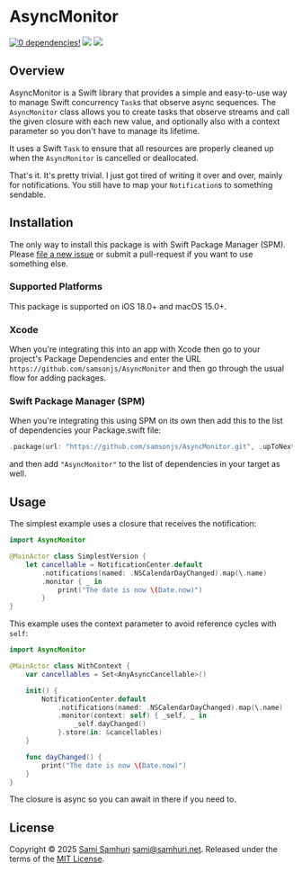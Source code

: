 # AsyncMonitor

[![0 dependencies!](https://0dependencies.dev/0dependencies.svg)](https://0dependencies.dev)
[![](https://img.shields.io/endpoint?url=https%3A%2F%2Fswiftpackageindex.com%2Fapi%2Fpackages%2Fsamsonjs%2FAsyncMonitor%2Fbadge%3Ftype%3Dswift-versions)](https://swiftpackageindex.com/samsonjs/AsyncMonitor)
[![](https://img.shields.io/endpoint?url=https%3A%2F%2Fswiftpackageindex.com%2Fapi%2Fpackages%2Fsamsonjs%2FAsyncMonitor%2Fbadge%3Ftype%3Dplatforms)](https://swiftpackageindex.com/samsonjs/AsyncMonitor)

## Overview

AsyncMonitor is a Swift library that provides a simple and easy-to-use way to manage Swift concurrency `Task`s that observe async sequences. The `AsyncMonitor` class allows you to create tasks that observe streams and call the given closure with each new value, and optionally also with a context parameter so you don't have to manage its lifetime.

It uses a Swift `Task` to ensure that all resources are properly cleaned up when the `AsyncMonitor` is cancelled or deallocated.

That's it. It's pretty trivial. I just got tired of writing it over and over, mainly for notifications. You still have to map your `Notification`s to something sendable.

## Installation

The only way to install this package is with Swift Package Manager (SPM). Please [file a new issue][] or submit a pull-request if you want to use something else.

[file a new issue]: https://github.com/samsonjs/AsyncMonitor/issues/new

### Supported Platforms

This package is supported on iOS 18.0+ and macOS 15.0+.

### Xcode

When you're integrating this into an app with Xcode then go to your project's Package Dependencies and enter the URL `https://github.com/samsonjs/AsyncMonitor` and then go through the usual flow for adding packages.

### Swift Package Manager (SPM)

When you're integrating this using SPM on its own then add this to the list of dependencies your Package.swift file:

```swift
.package(url: "https://github.com/samsonjs/AsyncMonitor.git", .upToNextMajor(from: "0.1.0"))
```

and then add `"AsyncMonitor"` to the list of dependencies in your target as well.

## Usage

The simplest example uses a closure that receives the notification:

```swift
import AsyncMonitor

@MainActor class SimplestVersion {
    let cancellable = NotificationCenter.default
        .notifications(named: .NSCalendarDayChanged).map(\.name)
        .monitor { _ in
            print("The date is now \(Date.now)")
        }
}
```

This example uses the context parameter to avoid reference cycles with `self`:

```swift
import AsyncMonitor

@MainActor class WithContext {
    var cancellables = Set<AnyAsyncCancellable>()

    init() {
        NotificationCenter.default
            .notifications(named: .NSCalendarDayChanged).map(\.name)
            .monitor(context: self) { _self, _ in
                _self.dayChanged()
            }.store(in: &cancellables)
    }

    func dayChanged() {
        print("The date is now \(Date.now)")
    }
}
```

The closure is async so you can await in there if you need to.

## License

Copyright © 2025 [Sami Samhuri](https://samhuri.net) <sami@samhuri.net>. Released under the terms of the [MIT License][MIT].

[MIT]: https://sjs.mit-license.org
